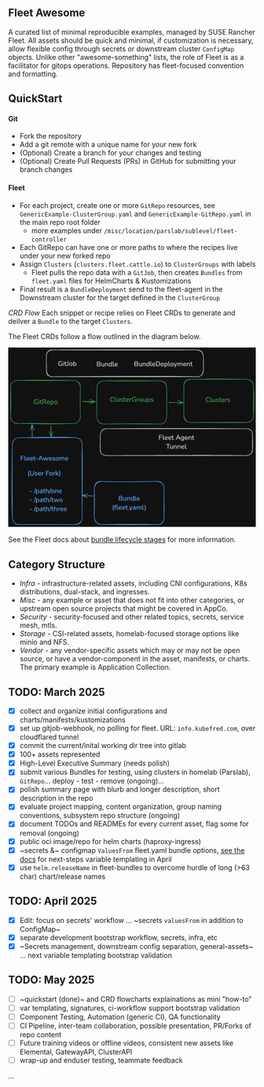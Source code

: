 ## Fleet Awesome

A curated list of minimal reproducible examples, managed by SUSE Rancher Fleet. All assets should be quick and minimal, if customization is necessary, allow flexible config through secrets or downstream cluster `ConfigMap` objects.
Unlike other "awesome-something" lists, the role of Fleet is as a facilitator for gitops operations. Repository has fleet-focused convention and formatting.


## QuickStart

#### Git ####
 * Fork the repository
 * Add a git remote with a unique name for your new fork
 * (Optional) Create a branch for your changes and testing
 * (Optional) Create Pull Requests (PRs) in GitHub for submitting your branch changes

#### Fleet ####
 * For each project, create one or more `GitRepo` resources, see `GenericExample-ClusterGroup.yaml` and `GenericExample-GitRepo.yaml` in the main repo root folder
   * more examples under `/misc/location/parslab/sublevel/fleet-controller`
 * Each GitRepo can have one or more paths to where the recipes live under your new forked repo
 * Assign `Clusters` (`clusters.fleet.cattle.io`) to `ClusterGroups` with labels
   * Fleet pulls the repo data with a `GitJob`, then creates `Bundles` from `fleet.yaml` files for HelmCharts & Kustomizations
 * Final result is a `BundleDeployment` send to the fleet-agent in the Downstream cluster for the target defined in the `ClusterGroup`

_CRD Flow_
Each snippet or recipe relies on Fleet CRDs to generate and deilver a `Bundle` to the target `Clusters`. 

The Fleet CRDs follow a flow outlined in the diagram below.

![Fleet CRD Flow](crdflow-faw.png "Fleet CRD Flow")

See the Fleet docs about [bundle lifecycle stages](https://fleet.rancher.io/ref-bundle-stages) for more information.
  
## Category Structure

 * _Infra_ - infrastructure-related assets, including CNI configurations, K8s distributions, dual-stack, and ingresses.
 * _Misc_ - any example or asset that does not fit into other categories, or upstream open source projects that might be covered in AppCo.
 * _Security_ - security-focused and other related topics, secrets, service mesh, mtls.
 * _Storage_ - CSI-related assets, homelab-focused storage options like minio and NFS.
 * _Vendor_ - any vendor-specific assets which may or may not be open source, or have a vendor-component in the asset, manifests, or charts.  The primary example is Application Collection.


## TODO: March 2025

- [x] collect and organize initial configurations and charts/manifests/kustomizations
- [x] set up gitjob-webhook, no polling for fleet. URL: `info.kubefred.com`, over cloudflared tunnel
- [x] commit the current/inital working dir tree into gitlab
- [x] 100+ assets represented
- [x] High-Level Executive Summary (needs polish)
- [x] submit various Bundles for testing, using clusters in homelab (Parslab), `GitRepo`... deploy - test - remove (ongoing)...
- [x] polish summary page with blurb and longer description, short description in the repo
- [x] evaluate project mapping, content organization, group naming conventions, subsystem repo structure (ongoing)
- [x] document TODOs and READMEs for every current asset, flag some for removal (ongoing)
- [x] public oci image/repo for helm charts (haproxy-ingress)
- [x] ~secrets &~ configmap `ValuesFrom` fleet.yaml bundle options, [see the docs](https://fleet.rancher.io/gitrepo-content#using-valuesfrom) for next-steps variable templating in April
- [x] use `helm.releaseName` in fleet-bundles to overcome hurdle of long (>63 char) chart/release names 
 
## TODO: April 2025
 
- [x] Edit: focus on secrets' workflow ... ~secrets `valuesFrom` in addition to ConfigMap~ 
- [x] separate development bootstrap workflow, secrets, infra, etc
- [x] ~Secrets management, downstream config separation, general-assets~ ... next variable templating bootstrap validation

## TODO: May 2025

- [ ] ~quickstart (done)~ and CRD flowcharts explainations as mini "how-to"
- [ ] var templating, signatures, ci-workflow support bootstrap validation
- [ ] Component Testing, Automation (generic CI), QA functionality
- [ ] CI Pipeline, inter-team collaboration, possible presentation, PR/Forks of repo content
- [ ] Future training videos or offline videos, consistent new assets like Elemental, GatewayAPI, ClusterAPI
- [ ] wrap-up and enduser testing, teammate feedback

...
